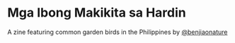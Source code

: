 # Mga Ibong Makikita sa Hardin
A zine featuring common garden birds in the Philippines by [@benjiaonature](https://instagram.com/benjiaonature)

